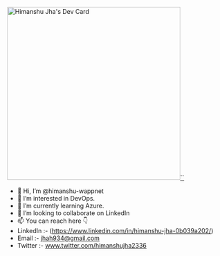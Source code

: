 <a href="https://app.daily.dev/himanshujha"><img src="https://api.daily.dev/devcards/81bc07339e7644b3ba5161f451b443dc.png?r=dqe" width="400" alt="Himanshu Jha's Dev Card"/>``</a>

- 👋 Hi, I’m @himanshu-wappnet
- 👀 I’m interested in DevOps.
- 🌱 I’m currently learning Azure.
- 💞️ I’m looking to collaborate on LinkedIn
- 📫 You can reach here 👇
- LinkedIn :- (https://www.linkedin.com/in/himanshu-jha-0b039a202/)
- Email :- jhah934@gmail.com
- Twitter :- www.twitter.com/himanshujha2336

<!---
himanshu-wappnet/himanshu-wappnet is a ✨ special ✨ repository because its `README.md` (this file) appears on your GitHub profile.
You can click the Preview link to take a look at your changes.
--->
